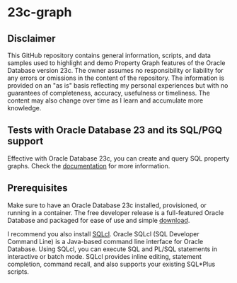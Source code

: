 # 23c-graph

## Disclaimer

This GitHub repository contains general information, scripts, and data samples used to highlight and demo Property Graph features of the Oracle Database version 23c. The owner assumes no responsibility or liability for any errors or omissions in the content of the repository. The information is provided on an "as is" basis reflecting my personal experiences but with no guarantees of completeness, accuracy, usefulness or timeliness. The content may also change over time as I learn and accumulate more knowledge.

## Tests with Oracle Database 23 and its SQL/PGQ support

Effective with Oracle Database 23c, you can create and query SQL property graphs.
Check the [documentation](https://docs.oracle.com/en/database/oracle/property-graph/23.3/spgdg/sql-property-graphs.html) for more information.

## Prerequisites

Make sure to have an Oracle Database 23c installed, provisioned, or running in a container. The free developer release is a full-featured Oracle Database and packaged for ease of use and simple [download](https://www.oracle.com/uk/database/free/get-started/).

I recommend you also install [SQLcl](https://www.oracle.com/database/sqldeveloper/technologies/sqlcl/download/). Oracle SQLcl (SQL Developer Command Line) is a Java-based command line interface for Oracle Database. Using SQLcl, you can execute SQL and PL/SQL statements in interactive or batch mode. SQLcl provides inline editing, statement completion, command recall, and also supports your existing SQL*Plus scripts.

